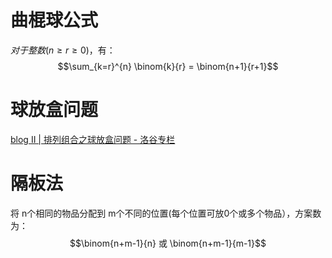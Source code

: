 # 曲棍球公式
$对于整数 ( n \geq r \geq 0 )$，有：  $$\sum_{k=r}^{n} \binom{k}{r} = \binom{n+1}{r+1}$$
# 球放盒问题
[blog II | 排列组合之球放盒问题 - 洛谷专栏](https://www.luogu.com/article/k24b19ga)
# 隔板法
将 n个​​相同的物品​​分配到 m个​​不同的位置​​(每个位置可放0个或多个物品），方案数为：
$$\binom{n+m-1}{n} 或 \binom{n+m-1}{m-1}$$
